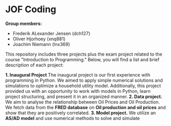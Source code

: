 # JOF Coding

**Group members:**
- Frederik ALexander Jensen (dch127)
- Oliver Hjorhoey (xnq881)
- Joachim Niemann (lnx369)

This repository includes three projects plus the exam project related to the course "Introduction to Programming." Below, you will find a list and brief description of each project:

**1. Inaugural Project** The inaugural project is our first experience with programming in Python. We aimed to apply simple numerical solutions and simulations to optimize a household utility model. Additionally, this project provided us with an opportunity to work with models in Python, learn project structuring, and present it in an organized manner.
**2. Data project.** We aim to analyse the relationship between Oil Prices and Oil Production. We fetch data from the **FRED database** on **Oil production and oil prices** and show that they are positively correlated. 
**3. Model project.** We utilize an **AS/AD model** and use numerical methods to solve and simulate
